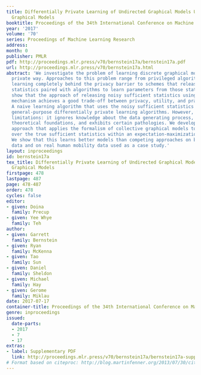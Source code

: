 ```yaml
---
title: Differentially Private Learning of Undirected Graphical Models Using Collective
  Graphical Models
booktitle: Proceedings of the 34th International Conference on Machine Learning
year: '2017'
volume: '70'
series: Proceedings of Machine Learning Research
address: 
month: 0
publisher: PMLR
pdf: http://proceedings.mlr.press/v70/bernstein17a/bernstein17a.pdf
url: http://proceedings.mlr.press/v70/bernstein17a.html
abstract: 'We investigate the problem of learning discrete graphical models in a differentially
  private way. Approaches to this problem range from privileged algorithms that conduct
  learning completely behind the privacy barrier to schemes that release private summary
  statistics paired with algorithms to learn parameters from those statistics. We
  show that the approach of releasing noisy sufficient statistics using the Laplace
  mechanism achieves a good trade-off between privacy, utility, and practicality.
  A naive learning algorithm that uses the noisy sufficient statistics “as is” outperforms
  general-purpose differentially private learning algorithms. However, it has three
  limitations: it ignores knowledge about the data generating process, rests on uncertain
  theoretical foundations, and exhibits certain pathologies. We develop a more principled
  approach that applies the formalism of collective graphical models to perform inference
  over the true sufficient statistics within an expectation-maximization framework.
  We show that this learns better models than competing approaches on both synthetic
  data and on real human mobility data used as a case study.'
layout: inproceedings
id: bernstein17a
tex_title: Differentially Private Learning of Undirected Graphical Models Using Collective
  Graphical Models
firstpage: 478
lastpage: 487
page: 478-487
order: 478
cycles: false
editor:
- given: Doina
  family: Precup
- given: Yee Whye
  family: Teh
author:
- given: Garrett
  family: Bernstein
- given: Ryan
  family: McKenna
- given: Tao
  family: Sun
- given: Daniel
  family: Sheldon
- given: Michael
  family: Hay
- given: Gerome
  family: Miklau
date: 2017-07-17
container-title: Proceedings of the 34th International Conference on Machine Learning
genre: inproceedings
issued:
  date-parts:
  - 2017
  - 7
  - 17
extras:
- label: Supplementary PDF
  link: http://proceedings.mlr.press/v70/bernstein17a/bernstein17a-supp.pdf
# Format based on citeproc: http://blog.martinfenner.org/2013/07/30/citeproc-yaml-for-bibliographies/
---
```

